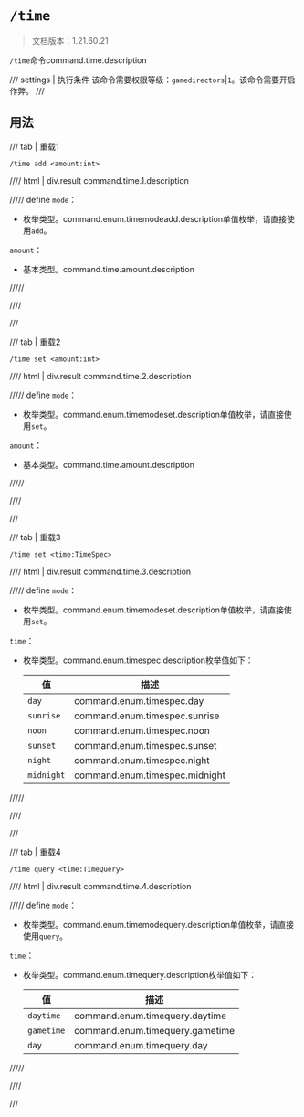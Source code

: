 # `/time`

> 文档版本：1.21.60.21

`/time`命令command.time.description

/// settings | 执行条件
该命令需要权限等级：`gamedirectors`|`1`。该命令需要开启作弊。
///

## 用法

/// tab | 重载1
```mcfunction
/time add <amount:int>
```

//// html | div.result
command.time.1.description

///// define
`mode`：<!-- md:samp TimeModeAdd -->

- 枚举类型。command.enum.timemodeadd.description单值枚举，请直接使用`add`。

`amount`：<!-- md:samp int -->

- 基本类型。command.time.amount.description


/////

////

///

/// tab | 重载2
```mcfunction
/time set <amount:int>
```

//// html | div.result
command.time.2.description

///// define
`mode`：<!-- md:samp TimeModeSet -->

- 枚举类型。command.enum.timemodeset.description单值枚举，请直接使用`set`。

`amount`：<!-- md:samp int -->

- 基本类型。command.time.amount.description


/////

////

///

/// tab | 重载3
```mcfunction
/time set <time:TimeSpec>
```

//// html | div.result
command.time.3.description

///// define
`mode`：<!-- md:samp TimeModeSet -->

- 枚举类型。command.enum.timemodeset.description单值枚举，请直接使用`set`。

`time`：<!-- md:samp TimeSpec -->

- 枚举类型。command.enum.timespec.description枚举值如下：

  |值|描述|
  |---|---|
  |`day`|command.enum.timespec.day|
  |`sunrise`|command.enum.timespec.sunrise|
  |`noon`|command.enum.timespec.noon|
  |`sunset`|command.enum.timespec.sunset|
  |`night`|command.enum.timespec.night|
  |`midnight`|command.enum.timespec.midnight|



/////

////

///

/// tab | 重载4
```mcfunction
/time query <time:TimeQuery>
```

//// html | div.result
command.time.4.description

///// define
`mode`：<!-- md:samp TimeModeQuery -->

- 枚举类型。command.enum.timemodequery.description单值枚举，请直接使用`query`。

`time`：<!-- md:samp TimeQuery -->

- 枚举类型。command.enum.timequery.description枚举值如下：

  |值|描述|
  |---|---|
  |`daytime`|command.enum.timequery.daytime|
  |`gametime`|command.enum.timequery.gametime|
  |`day`|command.enum.timequery.day|



/////

////

///
